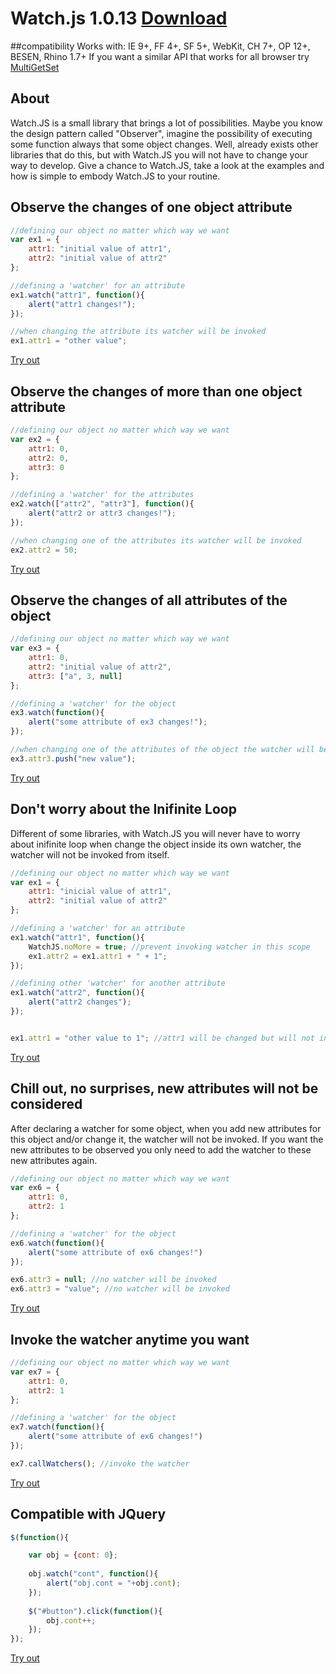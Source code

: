 # Watch.js 1.0.13 [Download](https://raw.github.com/melanke/Watch.JS/master/src/watch.js)

##compatibility
Works with: IE 9+, FF 4+, SF 5+, WebKit, CH 7+, OP 12+, BESEN, Rhino 1.7+
If you want a similar API that works for all browser try [MultiGetSet](https://gist.github.com/2956493)

## About

Watch.JS is a small library that brings a lot of possibilities. Maybe you know the design pattern called "Observer", imagine the possibility of executing some function always that some object changes. Well, already exists other libraries that do this, but with Watch.JS you will not have to change your way to develop. Give a chance to Watch.JS, take a look at the examples and how is simple to embody Watch.JS to your routine.

## Observe the changes of one object attribute

```javascript
//defining our object no matter which way we want
var ex1 = {
	attr1: "initial value of attr1",
	attr2: "initial value of attr2"
};

//defining a 'watcher' for an attribute
ex1.watch("attr1", function(){
	alert("attr1 changes!");
});

//when changing the attribute its watcher will be invoked
ex1.attr1 = "other value";
```

[Try out](http://jsfiddle.net/NbJuh/)

## Observe the changes of more than one object attribute

```javascript
//defining our object no matter which way we want
var ex2 = {
	attr1: 0,
	attr2: 0,
	attr3: 0
};

//defining a 'watcher' for the attributes
ex2.watch(["attr2", "attr3"], function(){
	alert("attr2 or attr3 changes!");
});

//when changing one of the attributes its watcher will be invoked
ex2.attr2 = 50;
```

[Try out](http://jsfiddle.net/2zT4C/)

## Observe the changes of all attributes of the object

```javascript
//defining our object no matter which way we want
var ex3 = {
	attr1: 0,
	attr2: "initial value of attr2",
	attr3: ["a", 3, null]
};

//defining a 'watcher' for the object
ex3.watch(function(){
	alert("some attribute of ex3 changes!");
});

//when changing one of the attributes of the object the watcher will be invoked
ex3.attr3.push("new value");
```

[Try out](http://jsfiddle.net/C83pW/)

## Don't worry about the Inifinite Loop

Different of some libraries, with Watch.JS you will never have to worry about inifinite loop when change the object inside its own watcher, the watcher will not be invoked from itself.

```javascript
//defining our object no matter which way we want
var ex1 = {
    attr1: "inicial value of attr1",
    attr2: "initial value of attr2"
};

//defining a 'watcher' for an attribute
ex1.watch("attr1", function(){
    WatchJS.noMore = true; //prevent invoking watcher in this scope
    ex1.attr2 = ex1.attr1 + " + 1";
});

//defining other 'watcher' for another attribute
ex1.watch("attr2", function(){
    alert("attr2 changes");
});


ex1.attr1 = "other value to 1"; //attr1 will be changed but will not invoke the attr2`s watcher
```

[Try out](http://jsfiddle.net/z2sJr/6/)

## Chill out, no surprises, new attributes will not be considered

After declaring a watcher for some object, when you add new attributes for this object and/or change it, the watcher will not be invoked. If you want the new attributes to be observed you only need to add the watcher to these new attributes again.

```javascript
//defining our object no matter which way we want
var ex6 = {
	attr1: 0,
	attr2: 1
};

//defining a 'watcher' for the object
ex6.watch(function(){
	alert("some attribute of ex6 changes!")
});

ex6.attr3 = null; //no watcher will be invoked
ex6.attr3 = "value"; //no watcher will be invoked
```

[Try out](http://jsfiddle.net/NFmUc/)

## Invoke the watcher anytime you want

```javascript
//defining our object no matter which way we want
var ex7 = {
	attr1: 0,
	attr2: 1
};

//defining a 'watcher' for the object
ex7.watch(function(){
	alert("some attribute of ex6 changes!")
});

ex7.callWatchers(); //invoke the watcher
```

[Try out](http://jsfiddle.net/98MmB/)

## Compatible with JQuery

```javascript
$(function(){

    var obj = {cont: 0};
    
    obj.watch("cont", function(){
        alert("obj.cont = "+obj.cont);
    });
    
    $("#button").click(function(){
        obj.cont++;
    });
});
```
[Try out](http://jsfiddle.net/fj2Yb/)